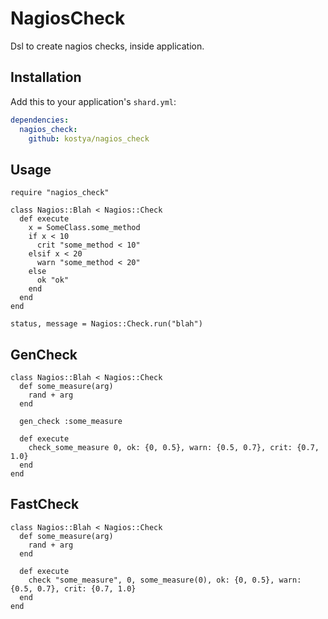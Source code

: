 # NagiosCheck

Dsl to create nagios checks, inside application.

## Installation


Add this to your application's `shard.yml`:

```yaml
dependencies:
  nagios_check:
    github: kostya/nagios_check
```


## Usage


```crystal
require "nagios_check"

class Nagios::Blah < Nagios::Check
  def execute
    x = SomeClass.some_method
    if x < 10
      crit "some_method < 10"
    elsif x < 20
      warn "some_method < 20"
    else
      ok "ok"
    end
  end
end

status, message = Nagios::Check.run("blah")
```

## GenCheck


```crystal
class Nagios::Blah < Nagios::Check
  def some_measure(arg)
    rand + arg
  end

  gen_check :some_measure

  def execute
    check_some_measure 0, ok: {0, 0.5}, warn: {0.5, 0.7}, crit: {0.7, 1.0}
  end
end
```

## FastCheck


```crystal
class Nagios::Blah < Nagios::Check
  def some_measure(arg)
    rand + arg
  end

  def execute
    check "some_measure", 0, some_measure(0), ok: {0, 0.5}, warn: {0.5, 0.7}, crit: {0.7, 1.0}
  end
end
```
